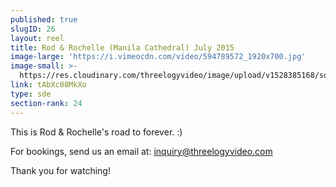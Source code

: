 ```yaml
---
published: true
slugID: 26
layout: reel
title: Rod & Rochelle (Manila Cathedral) July 2015
image-large: 'https://i.vimeocdn.com/video/594789572_1920x700.jpg'
image-small: >-
  https://res.cloudinary.com/threelogyvideo/image/upload/v1528385168/sde/Rod_a.jpg
link: tAbXc08MkXo
type: sde
section-rank: 24
---
```

This is Rod & Rochelle's road to forever. :)

For bookings, send us an email at: inquiry@threelogyvideo.com

Thank you for watching!
